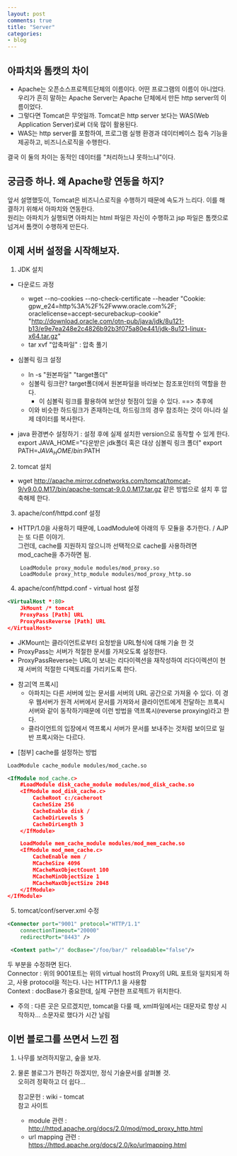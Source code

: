 ```yaml
---
layout: post
comments: true
title: "Server"
categories:
- blog
---
```


## 아파치와 톰캣의 차이   
- Apache는 오픈소스프로젝트단체의 이름이다. 어떤 프로그램의 이름이 아니었다.   
우리가 흔히 말하는 Apache Server는 Apache 단체에서 만든 http server의 이름이었다.   
- 그렇다면 Tomcat은 무엇일까. Tomcat은 http server 보다는 WAS(Web Application Server)로써 더욱 많이 활용된다.  
- WAS는 http server를 포함하여, 프로그램 실행 환경과 데이터베이스 접속 기능을 제공하고, 비즈니스로직을 수행한다.   

결국 이 둘의 차이는 동적인 데이터를 "처리하느냐 못하느냐"이다.  

## 궁금증 하나. 왜 Apache랑 연동을 하지?
앞서 설명했듯이, Tomcat은 비즈니스로직을 수행하기 때문에 속도가 느리다. 이를 해결하기 위해서 아파치와 연동한다.   
원리는 아파치가 실행되면 아파치는 html 파일은 자신이 수행하고 jsp 파일은 톰캣으로 넘겨서 톰캣이 수행하게 만든다.  



## 이제 서버 설정을 시작해보자.

1. JDK 설치
- 다운로드 과정
	- wget --no-cookies --no-check-certificate --header "Cookie: gpw_e24=http%3A%2F%2Fwww.oracle.com%2F; oraclelicense=accept-securebackup-cookie" "http://download.oracle.com/otn-pub/java/jdk/8u121-b13/e9e7ea248e2c4826b92b3f075a80e441/jdk-8u121-linux-x64.tar.gz"
	- tar xvf "압축파일" : 압축 풀기
- 심볼릭 링크 설정
	- ln -s "원본파일" "target폴더"
	- 심볼릭 링크란? target폴더에서 원본파일을 바라보는 참조포인터의 역할을 한다.
		- 이 심볼릭 링크를 활용하여 보안상 헛점이 있을 수 있다. ==> 추후에
	- 이와 비슷한 하드링크가 존재하는데, 하드링크의 경우 참조하는 것이 아니라 실제 데이터를 복사한다.
	
- java 환경변수 설정하기 : 설정 후에 실제 설치한 version으로 동작할 수 있게 한다.
	export JAVA_HOME="다운받은 jdk폴더 혹은 대상 심볼릭 링크 폴더"
	export PATH=$JAVA_HOME/bin:$PATH

	
2. tomcat 설치
- wget http://apache.mirror.cdnetworks.com/tomcat/tomcat-9/v9.0.0.M17/bin/apache-tomcat-9.0.0.M17.tar.gz
같은 방법으로 설치 후 압축해제 한다.
	
	
	
3. apache/conf/httpd.conf 설정
- HTTP/1.0을 사용하기 때문에, LoadModule에 아래의 두 모듈을 추가한다. / AJP는 또 다른 이야기.   
그런데, cache를 지원하지 않으니까 선택적으로 cache를 사용하려면 mod_cache을 추가하면 됨.   
```
	LoadModule proxy_module modules/mod_proxy.so    
	LoadModule proxy_http_module modules/mod_proxy_http.so   
```


4. apache/conf/httpd.conf - virtual host 설정

```xml
<VirtualHost *:80>   
    JkMount /* tomcat   
    ProxyPass [Path] URL   
    ProxyPassReverse [Path] URL   
</VirtualHost>
```

- JKMount는 클라이언트로부터 요청받을 URL형식에 대해 기술 한 것   
- ProxyPass는 서버가 적절한 문서를 가져오도록 설정한다.   
- ProxyPassReverse는 URL이 보내는 리다이렉션을 재작성하여 리다이렉션이 현재 서버의 적절한 디렉토리를 가리키도록 한다.   
 * 참고[역 프록시]
	- 아파치는 다른 서버에 있는 문서를 서버의 URL 공간으로 가져올 수 있다. 이 경우 웹서버가 원격 서버에서 문서를 가져와서 클라이언트에게 전달하는 프록시 서버와 같이 동작하기때문에 이런 방법을 역프록시(reverse proxying)라고 한다.    
	- 클라이언트의 입장에서 역프록시 서버가 문서를 보내주는 것처럼 보이므로 일반 프록시와는 다르다.   





- [첨부] cache를 설정하는 방법	
```xml
LoadModule cache_module modules/mod_cache.so   

<IfModule mod_cache.c>   
	#LoadModule disk_cache_module modules/mod_disk_cache.so   
	<IfModule mod_disk_cache.c>   
		CacheRoot c:/cacheroot   
		CacheSize 256   
		CacheEnable disk /   
		CacheDirLevels 5   
		CacheDirLength 3   
	</IfModule>    

	LoadModule mem_cache_module modules/mod_mem_cache.so   
	<IfModule mod_mem_cache.c>   
		CacheEnable mem /   
		MCacheSize 4096   
		MCacheMaxObjectCount 100   
		MCacheMinObjectSize 1   
		MCacheMaxObjectSize 2048   
	</IfModule>   
</IfModule>   
```
	
	
	
5. tomcat/conf/server.xml 수정

```xml
<Connector port="9001" protocol="HTTP/1.1"   
	connectionTimeout="20000"   
	redirectPort="8443" />   
```

```xml
 <Context path="/" docBase="/foo/bar/" reloadable="false"/>
```

두 부분을 수정하면 된다.   
Connector : 위의 9001포트는 위의 virtual host의 Proxy의 URL 포트와 일치되게 하고, 사용 protocol을 적는다. 나는 HTTP/1.1 을 사용함   
Context : docBase가 중요한데, 실제 구현한 프로젝트가 위치한다.   

* 주의 : 다른 곳은 모르겠지만, tomcat을 다룰 때, xml파일에서는 대문자로 항상 시작하자... 소문자로 했다가 시간 날림   
	
	
## 이번 블로그를 쓰면서 느낀 점   
 1. 나무를 보려하지말고, 숲을 보자.   
 2. 물론 블로그가 편하긴 하겠지만, 정식 기술문서를 살펴볼 것.   
	오히려 정확하고 더 쉽다...   
	
	
	참고문헌 : wiki - tomcat   
	참고 사이트   
	 - module 관련 : http://httpd.apache.org/docs/2.0/mod/mod_proxy_http.html   
	 - url mapping 관련 : https://httpd.apache.org/docs/2.0/ko/urlmapping.html   